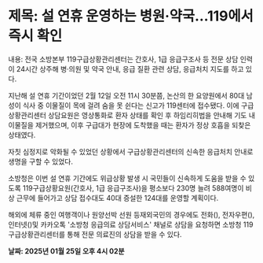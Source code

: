 # **제목: 설 연휴 운영하는 병원·약국…119에서 즉시 확인**

  내용: 전국 소방본부 119구급상황관리센터는 간호사, 1급 응급구조사 등 전문 상담 인력이 24시간 상주해 병·의원 및 약국 안내, 응급 질환 관련 상담, 응급처치 지도를 하고 있다. 

지난해 설 연휴 기간이었던 2월 12일 오전 11시 30분쯤, 논산의 한 요양원에서 80대 남성이 식사 중 이물질이 목에 걸려 숨을 못 쉰다는 신고가 119센터에 접수됐다. 이에 구급상황관리센터 상담요원은 영상통화로 환자 상태를 확인 후 하임리히법을 안내해 기도 내 이물질을 제거했으며, 이후 구급대가 현장에 도착했을 때는 환자가 정상 호흡을 되찾은 상태였다. 

자칫 심정지로 악화될 수 있었던 상황에서 구급상황관리센터의 신속한 응급처치 안내로 생명을 구할 수 있었다. 

소방청은 이번 설 연휴 기간에도 위급상황 발생 시 국민들이 신속하게 도움을 받을 수 있도록 119구급상황요원(간호사, 1급 응급구조사)을 평소보다 230명 늘려 588여명이 비상 근무에 들어가고 상담 접수대도 40대 증설한 124대를 운영할 계획이다. 

해외에 체류 중인 여행객이나 원양선박 선원 등재외국민의 경우에도 전화(), 전자우편(), 인터넷()및 카카오톡 '소방청 응급의료 상담서비스' 채널로 상담을 요청하면 소방청 119구급상황관리센터를 통해 전문 의료진의 상담을 받을 수 있다.

  **날짜: 2025년 01월 25일 오후 4시 02분**